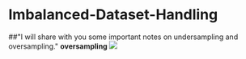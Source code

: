 # Imbalanced-Dataset-Handling
##"I will share with you some important notes on undersampling and oversampling."
**oversampling**
![](over_sampling_using_Smotetomek)
